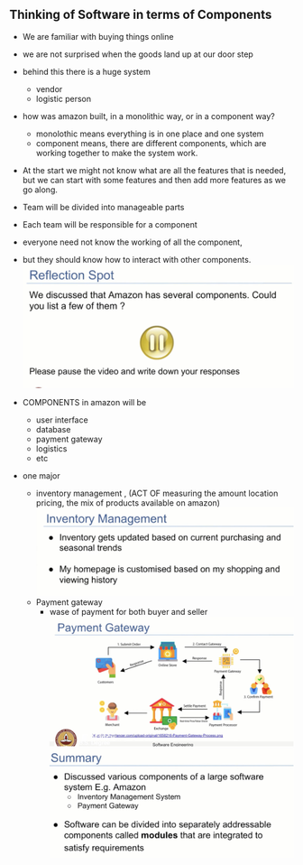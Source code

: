 ## Thinking of Software in terms of Components

- We are familiar with buying things online
- we are  not surprised when the goods land up at our door step
- behind this there is a huge system
    - vendor
    - logistic person

- how was amazon built, in a monolithic way, or in a component way?
    - monolothic means everything is in one place and one system
    - component means, there are different components, which are working together to make the system work.

- At the start we might not know what are all the features that is needed, but we can start with some features and then add more features as we go along.
- Team will be divided into manageable parts
- Each team will be responsible for a component
- everyone need not know the working of all the component,
- but they should know how to interact with other components.
![](2023-09-27-06-31-21.png)
- COMPONENTS in amazon will be
    - user interface
    - database
    - payment gateway
    - logistics
    - etc

- one major
    - inventory management , (ACT OF measuring the amount location pricing, the mix of products available on amazon)
    ![](2023-09-27-06-33-03.png)
    - Payment gateway
        - wase of payment for both buyer and seller
        ![](2023-09-27-06-33-55.png)
![](2023-09-27-06-34-53.png)